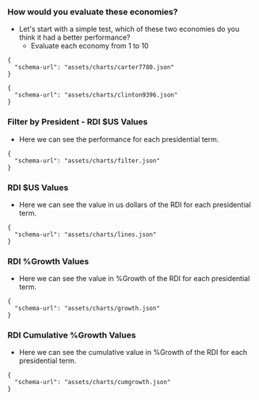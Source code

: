 ### How would you evaluate these economies?
- Let's start with a simple test, which of these two economies do you think it had a better performance?
  - Evaluate each economy from 1 to 10

```vegalite
{
  "schema-url": "assets/charts/carter7780.json"
}
```
```vegalite
{
  "schema-url": "assets/charts/clinton9396.json"
}
```

### Filter by President - RDI $US Values
- Here we can see the performance for each presidential term.

```vegalite
{
  "schema-url": "assets/charts/filter.json"
}
```

### RDI $US Values
- Here we can see the value in us dollars of the RDI for each presidential term.

```vegalite
{
  "schema-url": "assets/charts/lines.json"
}
```

### RDI %Growth Values
- Here we can see the value in %Growth of the RDI for each presidential term.

```vegalite
{
  "schema-url": "assets/charts/growth.json"
}
```

### RDI Cumulative %Growth Values
- Here we can see the cumulative value in %Growth of the RDI for each presidential term.

```vegalite
{
  "schema-url": "assets/charts/cumgrowth.json"
}
```